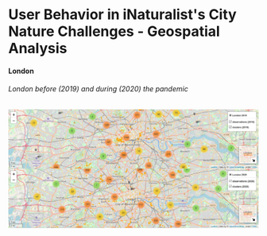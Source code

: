 # User Behavior in iNaturalist's City Nature Challenges - Geospatial Analysis 



#### London 

###### London before (2019) and during (2020) the pandemic

[![london_dualmap](/./images/london_dual.PNG)](https://albrecht-mariz.github.io/interactive_maps/map_london_osm_dualmap.html)


